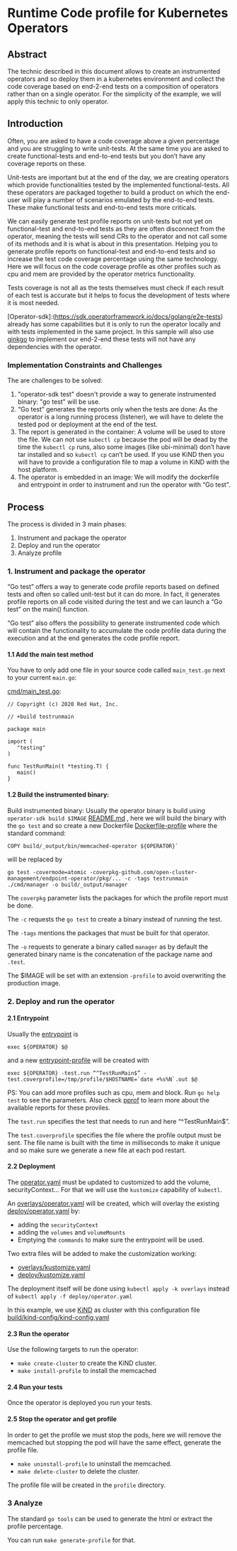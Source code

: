 # Runtime Code profile for Kubernetes Operators

## Abstract

The technic described in this document allows to create an instrumented operators and so deploy them in a kubernetes environment and collect the code coverage based on end-2-end tests on a composition of operators rather than on a single operator. For the simplicity of the example, we will apply this technic to only operator.

## Introduction

Often, you are asked to have a code coverage above a given percentage and you are struggling to write unit-tests. At the same time you are asked to create functional-tests and end-to-end tests but you don’t have any coverage reports on these.

Unit-tests are important but at the end of the day, we are creating operators which provide functionalities tested by the implemented  functional-tests. All these operators are packaged together to build a product on which the end-user will play a number of scenarios emulated by the end-to-end tests. These make functional tests and end-to-end tests more criticals.

We can easily generate test profile reports on unit-tests but not yet on functional-test and end-to-end tests as they are often disconnect from the operator, meaning the tests will send CRs to the operator and not call some of its methods and it is what is about in this presentation. Helping you to generate profile reports on functional-test and end-to-end tests and so increase the test code coverage percentage using the same technology. Here we will focus on the code coverage profile as other profiles such as cpu and mem are provided by the operator metrics functionality.

Tests coverage is not all as the tests themselves must check if each result of each test is accurate but it helps to focus the development of tests where it is most needed.

[Operator-sdk]:(https://sdk.operatorframework.io/docs/golang/e2e-tests) already has some capabilities but it is only to run the operator locally and with tests implemented in the same project. In this sample will also use [ginkgo](https://onsi.github.io/ginkgo/) to implement our end-2-end these tests will not have any dependencies with the operator.

### Implementation Constraints and Challenges

The are challenges to be solved:

1. "operator-sdk test" doesn't provide a way to generate instrumented binary: "go test" will be use.
2. “Go test” generates the reports only when the tests are done:  As the operator is a long running process (listener), we will have to delete the tested pod or deployment at the end of the test.
3. The report is generated in the container: A volume will be used to store the file.
We can not use `kubectl cp` because the pod will be dead by the time the `kubectl cp` runs, also some images (like ubi-minimal) don’t have tar installed and so `kubectl cp` can’t be used. If you use KiND then you will have to provide a configuration file to map a volume in KiND with the host platform.
4. The operator is embedded in an image: We will modify the dockerfile and entrypoint in order to instrument and run the operator with “Go test”.

## Process

The process is divided in 3 main phases:

1. Instrument and package the operator
2. Deploy and run the operator
3. Analyze profile

### 1. Instrument and package the operator

“Go test” offers a way to generate code profile reports based on defined tests and often so called unit-test but it can do more. In fact, it generates profile reports on all code visited during the test and we can launch a “Go test” on the main() function.

“Go test” also offers the possibility to generate instrumented code which will contain the functionality to accumulate the code profile data during the execution and at the end generates the code profile report.

#### 1.1 Add the main test method

You have to only add one file in your source code called `main_test.go` next to your current `main.go`:

[cmd/main_test.go](cmd/manager/main_test.go):
```
// Copyright (c) 2020 Red Hat, Inc.
 
// +build testrunmain
 
package main
 
import (
   "testing"
)
 
func TestRunMain(t *testing.T) {
   main()
}
```

#### 1.2 Build the instrumented binary:

Build instrumented binary: Usually the operator binary is build using `operator-sdk build $IMAGE` [README.md](README.md#buildoperator) , here we will build the binary with the `go test` and so create a new Dockerfile [Dockerfile-profile](build/Dockerfile-profile) where the standard command:
```
COPY build/_output/bin/memcached-operator ${OPERATOR}`
```
will be replaced by
```
go test -covermode=atomic -coverpkg-github.com/open-cluster-management/endpoint-operator/pkg/... -c -tags testrunmain ./cmd/manager -o build/_output/manager
```
 
The `coverpkg` parameter lists the packages for which the profile report must be done.

The `-c` requests the `go test` to create a binary instead of running the test.

The `-tags` mentions the packages that must be built for that operator.

The `-o` requests to generate a binary called `manager` as by default the generated binary name is the concatenation of the package name and `.test`.

The $IMAGE will be set with an extension `-profile` to avoid overwriting the production image.

### 2. Deploy and run the operator

#### 2.1 Entrypoint

Usually the [entrypoint](build/bin/entrypoint) is
``` 
exec ${OPERATOR} $@
```
 and a new [entrypoint-profile](build/bin/entrypoint-profile) will be created with

```
exec ${OPERATOR} -test.run “^TestRunMain$” -test.coverprofile=/tmp/profile/$HOSTNAME=`date +%s%N`.out $@
```

PS: You can add more profiles such as cpu, mem and block. Run `go help test` to see the parameters. Also check [pprof](https://github.com/google/pprof) to learn more about the available reports for these proviles.

The `test.run` specifies the test that needs to run and here “^TestRunMain$”.

The `test.coverprofile` specifies the file where the profile output must be sent. The file name is built with the time in milliseconds to make it unique and so make sure we generate a new file at each pod restart.

#### 2.2 Deployment

The [operator.yaml](deploy/operator.yaml) must be updated to customized to add the volume, securityContext... For that we will use the `kustomize` capability of `kubectl`.

An [overlays/operator.yaml](overlays/operator.yaml) will be created, which will overlay the existing [deploy/operator.yaml](deploy/operator.yaml) by:
- adding the `securityContext`
- adding the `volumes` and `volumeMounts`
- Emptying the `commands` to make sure the entrypoint will be used.

Two extra files will be added to make the customization working:
- [overlays/kustomize.yaml](overlays/kustomization.yaml)
- [deploy/kustomize.yaml](deploy/kustomization.yaml)
  
The deployment itself will be done using `kubectl apply -k overlays` instead of `kubectl apply -f deploy/operator.yaml`

In this example, we use [KiND](https://kind.sigs.k8s.io/docs/user/quick-start/) as cluster with this configuration file [build/kind-config/kind-config.yaml](build/kind-config/kind-config.yaml)

#### 2.3 Run the operator

Use the following targets to run the operator:

- `make create-cluster` to create the KiND cluster.
- `make install-profile` to install the memcached


#### 2.4 Run your tests

Once the operator is deployed you run your tests.

#### 2.5 Stop the operator and get profile

In order to get the profile we must stop the pods, here we will remove the memcached but stopping the pod will have the same effect, generate the profile file.

- `make uninstall-profile` to uninstall the memcached.
- `make delete-cluster` to delete the cluster.

The profile file will be created in the `profile` directory.

### 3 Analyze

The standard `go tools` can be used to generate the html or extract the profile percentage.

You can run `make generate-profile` for that.